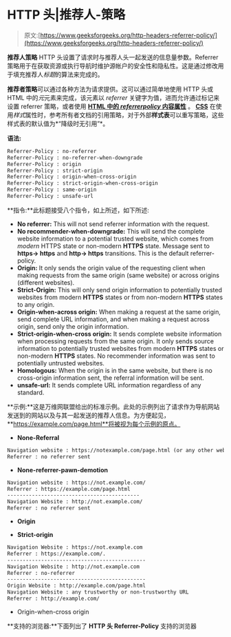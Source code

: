 # HTTP 头|推荐人-策略

> 原文:[https://www.geeksforgeeks.org/http-headers-referrer-policy/](https://www.geeksforgeeks.org/http-headers-referrer-policy/)

**推荐人策略** HTTP 头设置了请求时与推荐人头一起发送的信息量参数。Referrer 策略用于在获取资源或执行导航时维护源帐户的安全性和隐私性。这是通过修改用于填充推荐人*标题*的算法来完成的。

**推荐者策略**可以通过各种方法为请求提供。这可以通过简单地使用 HTTP 头或 HTML 中的*元*元素来完成，该元素以 *referrer* 关键字为值，进而允许通过标记来设置 referrer 策略，或者使用 [**HTML 中的 *referrerpolicy* 内容属性**](https://www.geeksforgeeks.org/html-tutorials/) 。 [**CSS**](https://www.geeksforgeeks.org/css-tutorials/) 在使用*样式*属性时，参考所有者文档的引用策略，对于外部**样式表**可以重写策略，这些样式表的默认值为*“降级时无引用”*。

**语法:**

```html
Referrer-Policy : no-referrer
Referrer-Policy : no-referrer-when-downgrade
Referrer-Policy : origin
Referrer-Policy : strict-origin
Referrer-Policy : origin-when-cross-origin
Referrer-Policy : strict-origin-when-cross-origin
Referrer-Policy : same-origin
Referrer-Policy : unsafe-url
```

**指令:**此标题接受八个指令，如上所述，如下所述:

*   **No referrer:** This will not send referrer information with the request.
*   **No recommender-when-downgrade:** This will send the complete website information to a potential trusted website, which comes from *modern* HTTPS state or non-modern **HTTPS** state. Message sent to **https-> https** and **http-> https** transitions. This is the default referrer-policy.
*   **Origin:** It only sends the origin value of the requesting client when making requests from the same origin (same website) or across origins (different websites).
*   **Strict-Origin:** This will only send origin information to potentially trusted websites from modern **HTTPS** states or from non-modern **HTTPS** states to any origin.
*   **Origin-when-across origin:** When making a request at the same origin, send complete URL information, and when making a request across origin, send only the origin information.
*   **Strict-origin-when-cross origin:** It sends complete website information when processing requests from the same origin. It only sends source information to potentially trusted websites from modern **HTTPS** states or non-modern **HTTPS** states. No recommender information was sent to potentially untrusted websites.
*   **Homologous:** When the origin is in the same website, but there is no cross-origin information sent, the referral information will be sent.
*   **unsafe-url:** It sends complete URL information regardless of any standard.

**示例:**这是万维网联盟给出的标准示例。此处的示例列出了请求作为导航网站发送到的网站以及与其一起发送的推荐人信息。为方便起见，**https://example.com/page.html**将被视为每个示例的原点。

*   **None-Referral**

```html
Navigation website : https://notexample.com/page.html (or any other website)
Referrer : no referrer sent
```

*   **None-referrer-pawn-demotion**

```html
Navigation website : https://not.example.com/ 
Referrer : https://example.com/page.html
-------------------------------------------
Navigation Website : http://not.example.com/
Referrer : no referrer sent
```

*   **Origin**

*   **Strict-origin**

```html
Navigation Website : https://not.example.com
Referrer : https://example.com/.
---------------------------------------------
Navigation Website : http://not.example.com
Referrer : no-referrer 
---------------------------------------------
Origin Website : http://example.com/page.html
Navigation Website : any trustworthy or non-trustworthy URL
Referrer : http://example.com/
```

*   Origin-when-cross origin

**支持的浏览器:**下面列出了 **HTTP 头 Referrer-Policy** 支持的浏览器
